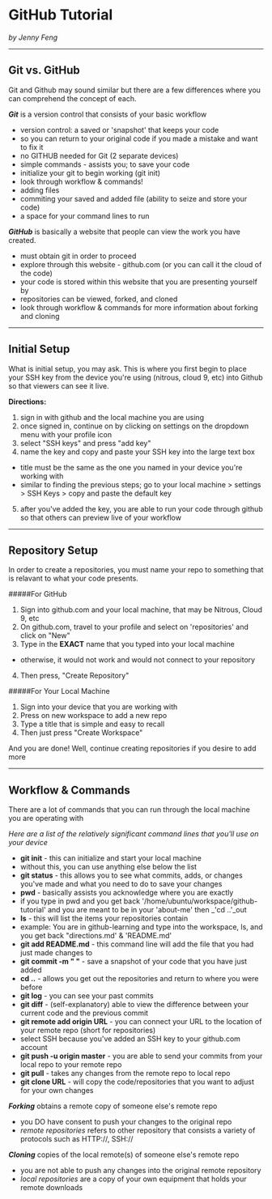 # GitHub Tutorial

_by Jenny Feng_

---
## Git vs. GitHub

Git and Github may sound similar but there are a few differences where you can comprehend the concept of each.  

**_Git_** is a version control that consists of your basic workflow  

 * version control: a saved or 'snapshot' that keeps your code
  * so you can return to your original code if you made a mistake and want to fix it
 * no GITHUB needed for Git (2 separate devices)
 * simple commands - assists you; to save your code
 * initialize your git to begin working (git init)
  * look through workflow & commands!
  * adding files 
  * commiting your saved and added file (ability to seize and store your code)
 * a space for your command lines to run

**_GitHub_** is basically a website that people can view the work you have created. 
 
* must obtain git in order to proceed
 * explore through this website - github.com (or you can call it the cloud of the code)
* your code is stored within this website that you are presenting yourself by 
* repositories can be viewed, forked, and cloned 
 * look through workflow & commands for more information about forking and cloning


---

## Initial Setup

What is initial setup, you may ask. This is where you first begin to place your SSH key from the device you're using (nitrous, cloud 9, etc)
into Github so that viewers can see it live.

**Directions:** 

1. sign in with github and the local machine you are using
2. once signed in, continue on by clicking on settings on the dropdown menu with your profile icon
3. select "SSH keys" and press "add key"
4. name the key and copy and paste your SSH key into the large text box 
  * title must be the same as the one you named in your device you're working with
  * similar to finding the previous steps; go to your local machine > settings > SSH Keys > copy and paste the default key
5. after you've added the key, you are able to run your code through github so that others can preview live of your workflow


---
## Repository Setup

In order to create a repositories, you must name your repo to something that is relavant to what your code presents.  

#####For GitHub

1. Sign into github.com and your local machine, that may be Nitrous, Cloud 9, etc
2. On github.com, travel to your profile and select on 'repositories' and click on "New"
3. Type in the **EXACT** name that you typed into your local machine
 * otherwise, it would not work and would not connect to your repository 
4. Then press, "Create Repository"

#####For Your Local Machine

1. Sign into your device that you are working with
2. Press on new workspace to add a new repo
3. Type a title that is simple and easy to recall
4. Then just press "Create Workspace"
 
And you are done! Well, continue creating repositories if you desire to add more



---
## Workflow & Commands

There are a lot of commands that you can run through the local machine you are operating with

_Here are a list of the relatively significant command lines that you'll use on your device_

 * **git init** - this can initialize and start your local machine
  * without this, you can use anything else below the list
 * **git status** - this allows you to see what commits, adds, or changes you've made and what you need to do to save your changes
 * **pwd** - basically assists you acknowledge where you are exactly
  * if you type in pwd and you get back '/home/ubuntu/workspace/github-tutorial' and you are meant to be in your 'about-me' then _'cd ..'_out 
 * **ls** - this will list the items your repositories contain
  * example: 
  You are in github-learning and type into the workspace, ls, and you get back
    "directions.md' & 'README.md'
 * **git add README.md** - this command line will add the file that you had just made changes to
 * **git commit -m " "** - save a snapshot of your code that you have just added
 * **cd ..** - allows you get out the repositories and return to where you were before
 * **git log** - you can see your past commits
 * **git diff** - (self-explanatory) able to view the difference between your current code and the previous commit
 * **git remote add origin URL** - you can connect your URL to the location of your remote repo (short for repositories)
  * select SSH because you've added an SSH key to your github.com account
 * **git push -u origin master** - you are able to send your commits from your local repo to your remote repo
 * **git pull** - takes any changes from the remote repo to local repo
 * **git clone URL** - will copy the code/repositories that you want to adjust for your own changes

 **_Forking_** obtains a remote copy of someone else's remote repo
 * you DO have consent to push your changes to the original repo  
 * _remote repositories_ refers to other repository that consists a variety of protocols such as HTTP://, SSH:// 

 **_Cloning_** copies of the local remote(s) of someone else's remote repo
 * you are not able to push any changes into the original remote repository  
 * _local repositories_ are a copy of your own equipment that holds your remote downloads